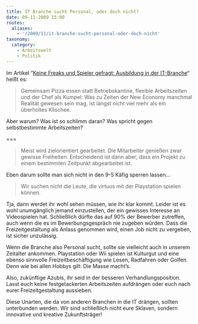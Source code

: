 ```yaml
---
title: IT Branche sucht Personal, oder doch nicht?
date: 09-11-2009 15:00
routes:
  aliases:
    - '/2009/11/it-branche-sucht-personal-oder-doch-nicht'
taxonomy:
  category:
    - Arbeitswelt
    - Politik
---
```

Im Artikel “<a href="http://web.archive.org/web/20091110132220/http://www.heise.de/newsticker/meldung/Keine-Freaks-und-Spieler-gefragt-Ausbildung-in-der-IT-Branche-853454.html">Keine Freaks und Spieler gefragt: Ausbildung in der IT-Branche</a>“  heißt es:

<blockquote cite="http://www.heise.de/newsticker/meldung/Keine-Freaks-und-Spieler-gefragt-Ausbildung-in-der-IT-Branche-853454.html">Gemeinsam Pizza essen statt Betriebskantine, flexible Arbeitszeiten und der Chef als Kumpel: Was zu Zeiten der New Economy manchmal Realität gewesen sein mag, ist längst nicht viel mehr als ein überholtes Klischee.</blockquote>

Aber warum? Was ist so schlimm daran? Was spricht gegen selbstbestimmte Arbeitszeiten?

===

<blockquote>Meist wird zielorientiert gearbeitet. Die Mitarbeiter genießen zwar gewisse Freiheiten. Entscheidend ist dann aber, dass ein Projekt zu einem bestimmten Zeitpunkt abgearbeitet ist.</blockquote>

Eben darum sollte man sich nicht in den 9-5 Käfig sperren lassen…

<blockquote>Wir suchen nicht die Leute, die virtuos mit der Playstation spielen können.</blockquote>

Tja, dann werdet ihr wohl sehen müssen, wie ihr klar kommt. Leider ist es wohl unumgänglich jemand einzustellen, der ein gewisses Interesse an Videospielen hat. Schließlich dürfte das auf 90% der Bewerber zutreffen, auch wenn die es im Bewerbungsgespräch nie zugeben würden. Dass die Freizeitgestaltung als Anlass genommen wird, einen Job nicht zu vergeben, ist sicher unzulässig.

Wenn die Branche also Personal sucht, sollte sie vielleicht auch in unserem Zeitalter ankommen. Playstation oder Wii spielen ist Kulturgut und eine ebenso sinnvolle Freizeitbeschäftigung wie Lesen, Radfahren oder Golfen. Denn wie bei allen Hobbys gilt: Die Masse macht’s.

Also, zukünftige Azubis, ihr seid in der besseren Verhandlungsposition. Lasst euch keine festgetackerten Arbeitszeiten aufdrängen oder euch nach eurer Freizeitgestaltung aussieben.

Diese Unarten, die da von anderen Branchen in die IT drängen, sollten unterbunden werden. Wir sind schließlich nicht eure Sklaven, sondern innovative und kreative Zukunftsträger!